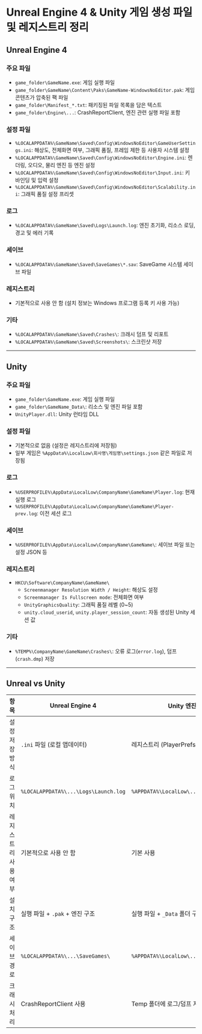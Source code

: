 # Unreal Engine 4 & Unity 게임 생성 파일 및 레지스트리 정리

## Unreal Engine 4

### 주요 파일
- `game_folder\GameName.exe`: 게임 실행 파일  
- `game_folder\GameName\Content\Paks\GameName-WindowsNoEditor.pak`: 게임 콘텐츠가 압축된 팩 파일  
- `game_folder\Manifest_*.txt`: 패키징된 파일 목록을 담은 텍스트  
- `game_folder\Engine\...`: CrashReportClient, 엔진 관련 실행 파일 포함  

### 설정 파일
- `%LOCALAPPDATA%\GameName\Saved\Config\WindowsNoEditor\GameUserSettings.ini`: 해상도, 전체화면 여부, 그래픽 품질, 프레임 제한 등 사용자 시스템 설정  
- `%LOCALAPPDATA%\GameName\Saved\Config\WindowsNoEditor\Engine.ini`: 렌더링, 오디오, 물리 엔진 등 엔진 설정  
- `%LOCALAPPDATA%\GameName\Saved\Config\WindowsNoEditor\Input.ini`: 키 바인딩 및 입력 설정  
- `%LOCALAPPDATA%\GameName\Saved\Config\WindowsNoEditor\Scalability.ini`: 그래픽 품질 설정 프리셋  

### 로그
- `%LOCALAPPDATA%\GameName\Saved\Logs\Launch.log`: 엔진 초기화, 리소스 로딩, 경고 및 에러 기록  

### 세이브
- `%LOCALAPPDATA%\GameName\Saved\SaveGames\*.sav`: SaveGame 시스템 세이브 파일  

### 레지스트리
- 기본적으로 사용 안 함 (설치 정보는 Windows 프로그램 등록 키 사용 가능)

### 기타
- `%LOCALAPPDATA%\GameName\Saved\Crashes\`: 크래시 덤프 및 리포트  
- `%LOCALAPPDATA%\GameName\Saved\Screenshots\`: 스크린샷 저장  

---

## Unity

### 주요 파일
- `game_folder\GameName.exe`: 게임 실행 파일  
- `game_folder\GameName_Data\`: 리소스 및 엔진 파일 포함  
- `UnityPlayer.dll`: Unity 런타임 DLL  

### 설정 파일
- 기본적으로 없음 (설정은 레지스트리에 저장됨)  
- 일부 게임은 `%AppData%\LocalLow\회사명\게임명\settings.json` 같은 파일로 저장됨  

### 로그
- `%USERPROFILE%\AppData\LocalLow\CompanyName\GameName\Player.log`: 현재 실행 로그  
- `%USERPROFILE%\AppData\LocalLow\CompanyName\GameName\Player-prev.log`: 이전 세션 로그  

### 세이브
- `%USERPROFILE%\AppData\LocalLow\CompanyName\GameName\`: 세이브 파일 또는 설정 JSON 등  

### 레지스트리
- `HKCU\Software\CompanyName\GameName\`  
  - `Screenmanager Resolution Width / Height`: 해상도 설정  
  - `Screenmanager Is Fullscreen mode`: 전체화면 여부  
  - `UnityGraphicsQuality`: 그래픽 품질 레벨 (0~5)  
  - `unity.cloud_userid`, `unity.player_session_count`: 자동 생성된 Unity 세션 값  

### 기타
- `%TEMP%\CompanyName\GameName\Crashes\`: 오류 로그(`error.log`), 덤프(`crash.dmp`) 저장  

---

## Unreal vs Unity

| 항목 | Unreal Engine 4 | Unity 엔진 |
|------|------------------|-------------|
| 설정 저장 방식 | `.ini` 파일 (로컬 앱데이터) | 레지스트리 (PlayerPrefs) 또는 JSON |
| 로그 위치 | `%LOCALAPPDATA%\...\Logs\Launch.log` | `%APPDATA%\LocalLow\...\Player.log` |
| 레지스트리 사용 여부 | 기본적으로 사용 안 함 | 기본 사용 |
| 설치 구조 | 실행 파일 + `.pak` + 엔진 구조 | 실행 파일 + `_Data` 폴더 구조 |
| 세이브 경로 | `%LOCALAPPDATA%\...\SaveGames\` | `%APPDATA%\LocalLow\...` |
| 크래시 처리 | CrashReportClient 사용 | Temp 폴더에 로그/덤프 저장 |

